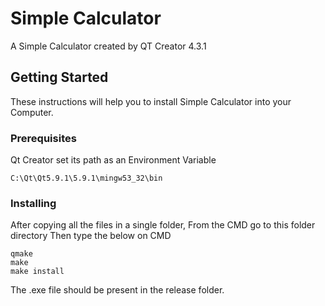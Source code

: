# Simple Calculator

A Simple Calculator created by QT Creator 4.3.1

## Getting Started

These instructions will help you to install Simple Calculator into your Computer. 

### Prerequisites

Qt Creator
 set its path as an Environment Variable 

```
C:\Qt\Qt5.9.1\5.9.1\mingw53_32\bin
```

### Installing

After copying all the files in a single folder, From the CMD go to this folder directory 
Then type the below on CMD

```
qmake
make
make install

```
The .exe file should be present in the release folder.
